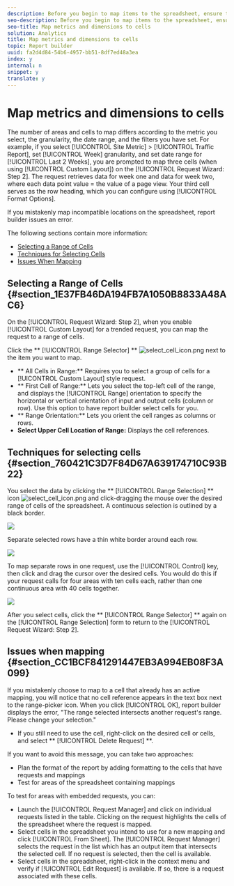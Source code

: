 ```yaml
---
description: Before you begin to map items to the spreadsheet, ensure that your spreadsheet is not protected. If the protection scheme for your worksheet prevents any user actions, you will not be able to select cells in the spreadsheet. First, unprotect the sheet and then add cell mappings.
seo-description: Before you begin to map items to the spreadsheet, ensure that your spreadsheet is not protected. If the protection scheme for your worksheet prevents any user actions, you will not be able to select cells in the spreadsheet. First, unprotect the sheet and then add cell mappings.
seo-title: Map metrics and dimensions to cells
solution: Analytics
title: Map metrics and dimensions to cells
topic: Report builder
uuid: fa2d4d84-54b6-4957-bb51-8df7ed48a3ea
index: y
internal: n
snippet: y
translate: y
---
```


# Map metrics and dimensions to cells

The number of areas and cells to map differs according to the metric you select, the granularity, the date range, and the filters you have set. For example, if you select [!UICONTROL  Site Metric] > [!UICONTROL  Traffic Report], set [!UICONTROL  Week] granularity, and set date range for [!UICONTROL  Last 2 Weeks], you are prompted to map three cells (when using [!UICONTROL  Custom Layout]) on the [!UICONTROL  Request Wizard: Step 2]. The request retrieves data for week one and data for week two, where each data point value = the value of a page view. Your third cell serves as the row heading, which you can configure using [!UICONTROL  Format Options]. 

If you mistakenly map incompatible locations on the spreadsheet, report builder issues an error. 

The following sections contain more information: 


* [ Selecting a Range of Cells ](map_metrics_and_dimensions_to_cells.md#section_1E37FB46DA194FB7A1050B8833A48AC6)
* [ Techniques for Selecting Cells ](map_metrics_and_dimensions_to_cells.md#section_760421C3D7F84D67A639174710C93B22)
* [ Issues When Mapping ](map_metrics_and_dimensions_to_cells.md#section_CC1BCF841291447EB3A994EB08F3A099)


## Selecting a Range of Cells {#section_1E37FB46DA194FB7A1050B8833A48AC6}

On the [!UICONTROL  Request Wizard: Step 2], when you enable [!UICONTROL  Custom Layout] for a trended request, you can map the request to a range of cells. 

Click the ** [!UICONTROL  Range Selector] ** ![select_cell_icon.png](Graphics/select_cell_icon.png) next to the item you want to map. 

* ** All Cells in Range:** Requires you to select a group of cells for a [!UICONTROL  Custom Layout] style request.
* ** First Cell of Range:** Lets you select the top-left cell of the range, and displays the [!UICONTROL  Range] orientation to specify the horizontal or vertical orientation of input and output cells (column or row). Use this option to have report builder select cells for you.
* ** Range Orientation:** Lets you orient the cell ranges as columns or rows.
* **Select Upper Cell Location of Range:** Displays the cell references.

## Techniques for selecting cells {#section_760421C3D7F84D67A639174710C93B22}

You select the data by clicking the ** [!UICONTROL  Range Selection] ** icon  ![select_cell_icon.png](Graphics/select_cell_icon.png) and click-dragging the mouse over the desired range of cells of the spreadsheet. A continuous selection is outlined by a black border. 

![](Graphics/twenty_cells.gif) 

Separate selected rows have a thin white border around each row. 

![](Graphics/twoXten_cells_highlighted.gif) 

To map separate rows in one request, use the [!UICONTROL  Control] key, then click and drag the cursor over the desired cells. You would do this if your request calls for four areas with ten cells each, rather than one continuous area with 40 cells together. 

![](Graphics/map4.png) 

After you select cells, click the ** [!UICONTROL  Range Selector] ** again on the [!UICONTROL  Range Selection] form to return to the [!UICONTROL  Request Wizard: Step 2]. 

## Issues when mapping {#section_CC1BCF841291447EB3A994EB08F3A099}

If you mistakenly choose to map to a cell that already has an active mapping, you will notice that no cell reference appears in the text box next to the range-picker icon. When you click [!UICONTROL  OK], report builder displays the error, "The range selected intersects another request's range. Please change your selection." 


* If you still need to use the cell, right-click on the desired cell or cells, and select ** [!UICONTROL  Delete Request] **.


If you want to avoid this message, you can take two approaches: 
* Plan the format of the report by adding formatting to the cells that have requests and mappings
* Test for areas of the spreadsheet containing mappings


To test for areas with embedded requests, you can: 

* Launch the [!UICONTROL  Request Manager] and click on individual requests listed in the table. Clicking on the request highlights the cells of the spreadsheet where the request is mapped.
* Select cells in the spreadsheet you intend to use for a new mapping and click [!UICONTROL  From Sheet]. The [!UICONTROL  Request Manager] selects the request in the list which has an output item that intersects the selected cell. If no request is selected, then the cell is available.
* Select cells in the spreadsheet, right-click in the context menu and verify if [!UICONTROL  Edit Request] is available. If so, there is a request associated with these cells.
